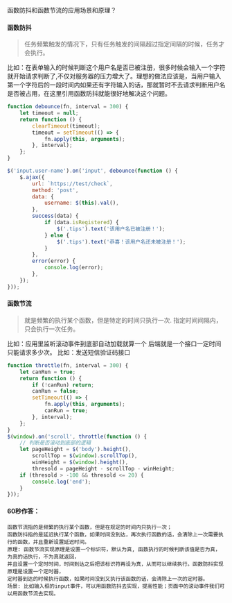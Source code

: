 函数防抖和函数节流的应用场景和原理？

#### 函数防抖
> 任务频繁触发的情况下，只有任务触发的间隔超过指定间隔的时候，任务才会执行。

比如：在表单输入的时候判断这个用户名是否已被注册，很多时候会输入一个字符就开始请求判断了,不仅对服务器的压力增大了。理想的做法应该是，当用户输入第一个字符后的一段时间内如果还有字符输入的话，那就暂时不去请求判断用户名是否被占用，在这里引用函数防抖就能很好地解决这个问题。
```javascript
function debounce(fn, interval = 300) {
    let timeout = null;
    return function () {
        clearTimeout(timeout);
        timeout = setTimeout(() => {
            fn.apply(this, arguments);
        }, interval);
    };
}

$('input.user-name').on('input', debounce(function () {
    $.ajax({
        url: `https://test/check`,
        method: 'post',
        data: {
            username: $(this).val(),
        },
        success(data) {
            if (data.isRegistered) {
                $('.tips').text('该用户名已被注册！');
            } else {
                $('.tips').text('恭喜！该用户名还未被注册！');
            }
        },
        error(error) {
            console.log(error);
        },
    });
}));
```
#### 函数节流
> 就是频繁的执行某个函数，但是特定的时间只执行一次.
指定时间间隔内，只会执行一次任务。

比如：应用里监听滚动事件到底部自动加载就算一个
后端就是一个接口一定时间只能请求多少次。
比如：发送短信验证码接口
```javascript
function throttle(fn, interval = 300) {
    let canRun = true;
    return function () {
        if (!canRun) return;
        canRun = false;
        setTimeout(() => {
            fn.apply(this, arguments);
            canRun = true;
        }, interval);
    };
}
$(window).on('scroll', throttle(function () {
    // 判断是否滚动到底部的逻辑
    let pageHeight = $('body').height(),
        scrollTop = $(window).scrollTop(),
        winHeight = $(window).height(),
        thresold = pageHeight - scrollTop - winHeight;
    if (thresold > -100 && thresold <= 20) {
        console.log('end');
    }
}));
```

#### 60秒作答：
```
函数节流指的是频繁的执行某个函数，但是在规定的时间内只执行一次；
函数防抖指的是延迟执行某个函数，如果时间没到达，再次执行函数的话，会清除上一次需要执行的函数，并且重新设置延迟时间。
原理: 函数节流实现原理是设置一个标识符，默认为真, 函数执行的时候判断该值是否为真，为真的话执行，不为真就返回，
并且设置一个定时时间，时间到达之后把该标识符再设为真，从而可以继续执行。函数防抖实现原理是设置一个定时器，
定时器到达的时候执行函数，如果时间没到又执行该函数的话，会清除上一次的定时器。
场景: 比如输入框的input事件，可以用函数防抖去实现，提高性能；页面中的滚动事件我们可以用函数节流去实现。
```